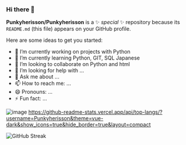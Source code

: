 ### Hi there 👋


**Punkyherisson/Punkyherisson** is a ✨ _special_ ✨ repository because its `README.md` (this file) appears on your GitHub profile.

Here are some ideas to get you started:

- 🔭 I’m currently working on projects with Python
- 🌱 I’m currently learning Python, GIT, SQL Japanese
- 👯 I’m looking to collaborate on Python and html
- 🤔 I’m looking for help with ...
- 💬 Ask me about ...
- 📫 How to reach me: ...
- 😄 Pronouns: ...
- ⚡ Fun fact: ...
  
![image](https://github.com/user-attachments/assets/339a4bc4-1bec-449c-8be3-d9052e61f4f8)
https://github-readme-stats.vercel.app/api/top-langs/?username=Punkyherisson&theme=vue-dark&show_icons=true&hide_border=true&layout=compact
  
![GitHub Streak](https://github-readme-streak-stats.herokuapp.com?user=Punkyherisson&theme=cobalt&date_format=j%20M%5B%20Y%5D&background=000000&border=7536B2&stroke=9243DD&ring=89502D&fire=FF9554&currStreakNum=D280FF&sideNums=BC52FF&currStreakLabel=64EAE2&sideLabels=48A8A2&dates=A42EE5)

  

